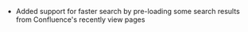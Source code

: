 - Added support for faster search by pre-loading some search results from Confluence's recently view pages